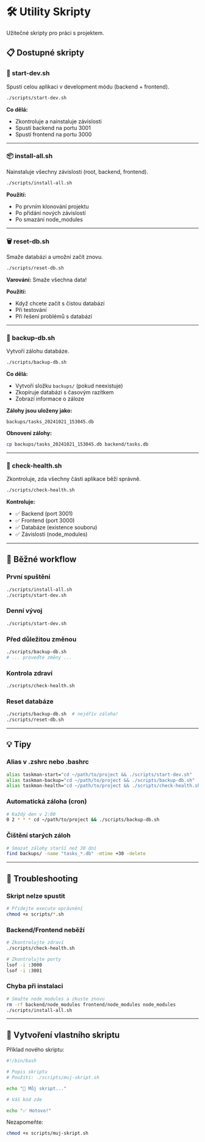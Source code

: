 # 🛠️ Utility Skripty

Užitečné skripty pro práci s projektem.

## 📋 Dostupné skripty

### 🚀 start-dev.sh
Spustí celou aplikaci v development módu (backend + frontend).

```bash
./scripts/start-dev.sh
```

**Co dělá:**
- Zkontroluje a nainstaluje závislosti
- Spustí backend na portu 3001
- Spustí frontend na portu 3000

---

### 📦 install-all.sh
Nainstaluje všechny závislosti (root, backend, frontend).

```bash
./scripts/install-all.sh
```

**Použití:**
- Po prvním klonování projektu
- Po přidání nových závislostí
- Po smazání node_modules

---

### 🗑️ reset-db.sh
Smaže databázi a umožní začít znovu.

```bash
./scripts/reset-db.sh
```

**Varování:** Smaže všechna data!

**Použití:**
- Když chcete začít s čistou databází
- Při testování
- Při řešení problémů s databází

---

### 💾 backup-db.sh
Vytvoří zálohu databáze.

```bash
./scripts/backup-db.sh
```

**Co dělá:**
- Vytvoří složku `backups/` (pokud neexistuje)
- Zkopíruje databázi s časovým razítkem
- Zobrazí informace o záloze

**Zálohy jsou uloženy jako:**
```
backups/tasks_20241021_153045.db
```

**Obnovení zálohy:**
```bash
cp backups/tasks_20241021_153045.db backend/tasks.db
```

---

### 🏥 check-health.sh
Zkontroluje, zda všechny části aplikace běží správně.

```bash
./scripts/check-health.sh
```

**Kontroluje:**
- ✅ Backend (port 3001)
- ✅ Frontend (port 3000)
- ✅ Databáze (existence souboru)
- ✅ Závislosti (node_modules)

---

## 🎯 Běžné workflow

### První spuštění
```bash
./scripts/install-all.sh
./scripts/start-dev.sh
```

### Denní vývoj
```bash
./scripts/start-dev.sh
```

### Před důležitou změnou
```bash
./scripts/backup-db.sh
# ... proveďte změny ...
```

### Kontrola zdraví
```bash
./scripts/check-health.sh
```

### Reset databáze
```bash
./scripts/backup-db.sh  # nejdřív záloha!
./scripts/reset-db.sh
```

---

## 💡 Tipy

### Alias v .zshrc nebo .bashrc
```bash
alias taskman-start="cd ~/path/to/project && ./scripts/start-dev.sh"
alias taskman-backup="cd ~/path/to/project && ./scripts/backup-db.sh"
alias taskman-health="cd ~/path/to/project && ./scripts/check-health.sh"
```

### Automatická záloha (cron)
```bash
# Každý den v 2:00
0 2 * * * cd ~/path/to/project && ./scripts/backup-db.sh
```

### Čištění starých záloh
```bash
# Smazat zálohy starší než 30 dní
find backups/ -name "tasks_*.db" -mtime +30 -delete
```

---

## 🐛 Troubleshooting

### Skript nelze spustit
```bash
# Přidejte execute oprávnění
chmod +x scripts/*.sh
```

### Backend/Frontend neběží
```bash
# Zkontrolujte zdraví
./scripts/check-health.sh

# Zkontrolujte porty
lsof -i :3000
lsof -i :3001
```

### Chyba při instalaci
```bash
# Smažte node_modules a zkuste znovu
rm -rf backend/node_modules frontend/node_modules node_modules
./scripts/install-all.sh
```

---

## 📝 Vytvoření vlastního skriptu

Příklad nového skriptu:

```bash
#!/bin/bash

# Popis skriptu
# Použití: ./scripts/muj-skript.sh

echo "🚀 Můj skript..."

# Váš kód zde

echo "✅ Hotovo!"
```

Nezapomeňte:
```bash
chmod +x scripts/muj-skript.sh
```
